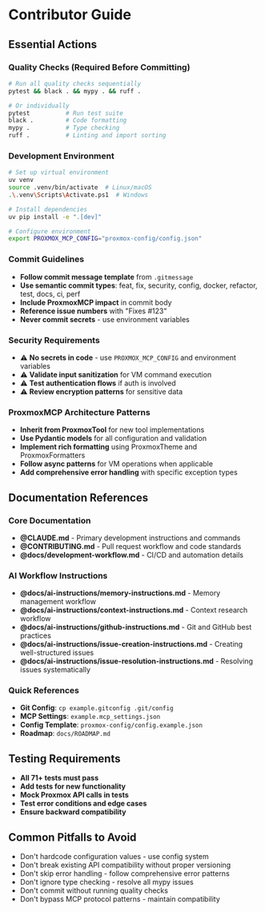 # Contributor Guide

## Essential Actions

### Quality Checks (Required Before Committing)
```bash
# Run all quality checks sequentially
pytest && black . && mypy . && ruff .

# Or individually
pytest          # Run test suite
black .         # Code formatting
mypy .          # Type checking
ruff .          # Linting and import sorting
```

### Development Environment
```bash
# Set up virtual environment
uv venv
source .venv/bin/activate  # Linux/macOS
.\.venv\Scripts\Activate.ps1  # Windows

# Install dependencies
uv pip install -e ".[dev]"

# Configure environment
export PROXMOX_MCP_CONFIG="proxmox-config/config.json"
```

### Commit Guidelines
- **Follow commit message template** from `.gitmessage`
- **Use semantic commit types**: feat, fix, security, config, docker, refactor, test, docs, ci, perf
- **Include ProxmoxMCP impact** in commit body
- **Reference issue numbers** with "Fixes #123"
- **Never commit secrets** - use environment variables

### Security Requirements
- ⚠️ **No secrets in code** - use `PROXMOX_MCP_CONFIG` and environment variables
- ⚠️ **Validate input sanitization** for VM command execution
- ⚠️ **Test authentication flows** if auth is involved
- ⚠️ **Review encryption patterns** for sensitive data

### ProxmoxMCP Architecture Patterns
- **Inherit from ProxmoxTool** for new tool implementations
- **Use Pydantic models** for all configuration and validation
- **Implement rich formatting** using ProxmoxTheme and ProxmoxFormatters
- **Follow async patterns** for VM operations when applicable
- **Add comprehensive error handling** with specific exception types

## Documentation References

### Core Documentation
- **@CLAUDE.md** - Primary development instructions and commands
- **@CONTRIBUTING.md** - Pull request workflow and code standards
- **@docs/development-workflow.md** - CI/CD and automation details

### AI Workflow Instructions
- **@docs/ai-instructions/memory-instructions.md** - Memory management workflow
- **@docs/ai-instructions/context-instructions.md** - Context research workflow
- **@docs/ai-instructions/github-instructions.md** - Git and GitHub best practices
- **@docs/ai-instructions/issue-creation-instructions.md** - Creating well-structured issues
- **@docs/ai-instructions/issue-resolution-instructions.md** - Resolving issues systematically

### Quick References
- **Git Config**: `cp example.gitconfig .git/config`
- **MCP Settings**: `example.mcp_settings.json`
- **Config Template**: `proxmox-config/config.example.json`
- **Roadmap**: `docs/ROADMAP.md`

## Testing Requirements
- **All 71+ tests must pass**
- **Add tests for new functionality**
- **Mock Proxmox API calls in tests**
- **Test error conditions and edge cases**
- **Ensure backward compatibility**

## Common Pitfalls to Avoid
- Don't hardcode configuration values - use config system
- Don't break existing API compatibility without proper versioning
- Don't skip error handling - follow comprehensive error patterns
- Don't ignore type checking - resolve all mypy issues
- Don't commit without running quality checks
- Don't bypass MCP protocol patterns - maintain compatibility